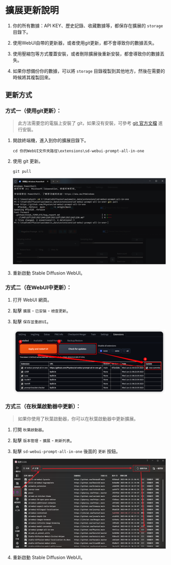 # 擴展更新說明

1. 你的所有數據：API KEY、歷史記錄、收藏數據等，都保存在擴展的 `storage` 目錄下。

2. 使用WebUI自帶的更新器，或者使用git更新，都不會導致你的數據丟失。

3. 使用壓縮包等方式覆蓋安裝，或者刪除擴展後重新安裝，都會導致你的數據丟失。

4. 如果你想備份你的數據，可以將 `storage` 目錄複製到其他地方，然後在需要的時候將其複製回來。

## 更新方式

### 方式一（使用git更新）：

> 此方法需要您的電腦上安裝了 git，如果沒有安裝，可參考 [git 官方文檔](https://git-scm.com/book/zh-tw/v2/開始-Git-安裝教學)
進行安裝。

1. 開啟終端機，進入到你的擴展目錄下。

    ```shell
    cd 你的WebUI文件夾路徑\extensions\sd-webui-prompt-all-in-one
    ```

2. 使用 git 更新。

    ```shell
    git pull
    ```

   ![](../assets/images/Update/update_git.png)

3. 重新啟動 Stable Diffusion WebUI。

### 方式二（在WebUI中更新）：

1. 打开 WebUI 網頁。

2. 點擊 `擴展` - `已安裝` - `檢查更新`。

3. 點擊 `保存並重啟UI`。

   ![](../assets/images/Update/update_webui.png)

### 方式三（在秋葉啟動器中更新）：

> 如果你使用了秋葉啟動器，你可以在秋葉啟動器中更新擴展。

1. 打開 `秋葉啟動器`。

2. 點擊 `版本管理` - `擴展` - `刷新列表`。

3. 點擊 `sd-webui-prompt-all-in-one` 後面的 `更新` 按鈕。

   ![](../assets/images/Update/update_qiuye.png)

4. 重新啟動 Stable Diffusion WebUI。